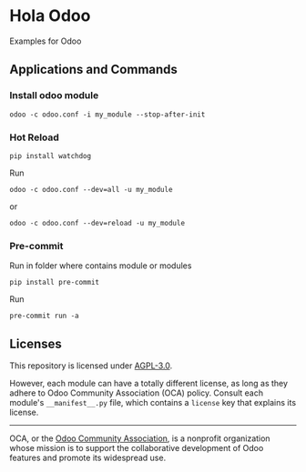 # Hola Odoo

Examples for Odoo

## Applications and Commands
### Install odoo module
```
odoo -c odoo.conf -i my_module --stop-after-init
```
### Hot Reload
```
pip install watchdog
```
Run
```
odoo -c odoo.conf --dev=all -u my_module
```
or
```
odoo -c odoo.conf --dev=reload -u my_module 
```
### Pre-commit
Run in folder where contains module or modules
```
pip install pre-commit
```
Run
```
pre-commit run -a
```

## Licenses

This repository is licensed under [AGPL-3.0](LICENSE).

However, each module can have a totally different license, as long as they adhere to Odoo Community Association (OCA)
policy. Consult each module's `__manifest__.py` file, which contains a `license` key
that explains its license.

----
OCA, or the [Odoo Community Association](http://odoo-community.org/), is a nonprofit
organization whose mission is to support the collaborative development of Odoo features
and promote its widespread use.
